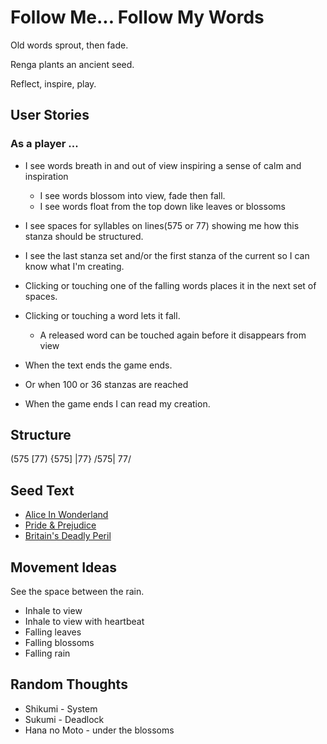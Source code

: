 # Follow Me... Follow My Words

Old words sprout, then fade.

Renga plants an ancient seed.

Reflect, inspire, play.

## User Stories

### As a player ...
* I see words breath in and out of view inspiring a sense of calm and inspiration
   * I see words blossom into view, fade then fall.
   * I see words float from the top down like leaves or blossoms

* I see spaces for syllables on lines(575 or 77) showing me how this stanza should be structured.
* I see the last stanza set and/or the first stanza of the current so I can know what I'm creating.
* Clicking or touching one of the falling words places it in the next set of spaces.
* Clicking or touching a word lets it fall.
   * A released word can be touched again before it disappears from view
* When the text ends the game ends.
* Or when 100 or 36 stanzas are reached
* When the game ends I can read my creation.

## Structure

(575 [77) {575] |77} /575| 77/

## Seed Text
* [Alice In Wonderland](http://www.gutenberg.org/ebooks/11)
* [Pride & Prejudice](https://www.gutenberg.org/ebooks/1342)
* [Britain's Deadly Peril](https://www.gutenberg.org/ebooks/61040)

## Movement Ideas
See the space between the rain.
* Inhale to view
* Inhale to view with heartbeat
* Falling leaves
* Falling blossoms
* Falling rain

## Random Thoughts
* Shikumi - System
* Sukumi - Deadlock
* Hana no Moto - under the blossoms

